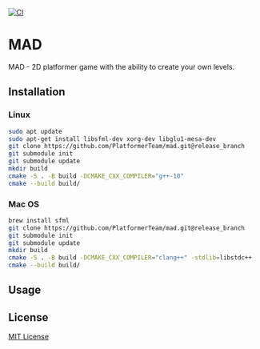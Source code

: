 [![CI](https://github.com/PlatformerTeam/mad/actions/workflows/build_and_run_tests.yml/badge.svg)](https://github.com/PlatformerTeam/mad/actions/workflows/build_and_run_tests.yml)
# MAD
MAD - 2D platformer game with the ability to create your own levels.
## Installation
### Linux
```bash
sudo apt update 
sudo apt-get install libsfml-dev xorg-dev libglu1-mesa-dev
git clone https://github.com/PlatformerTeam/mad.git@release_branch
git submodule init
git submodule update
mkdir build
cmake -S . -B build -DCMAKE_CXX_COMPILER="g++-10"
cmake --build build/
```
### Mac OS
```bash
brew install sfml
git clone https://github.com/PlatformerTeam/mad.git@release_branch
git submodule init
git submodule update
mkdir build
cmake -S . -B build -DCMAKE_CXX_COMPILER="clang++" -stdlib=libstdc++
cmake --build build/
```

## Usage

## License
[MIT License](https://github.com/PlatformerTeam/mad/blob/main/LICENSE)
